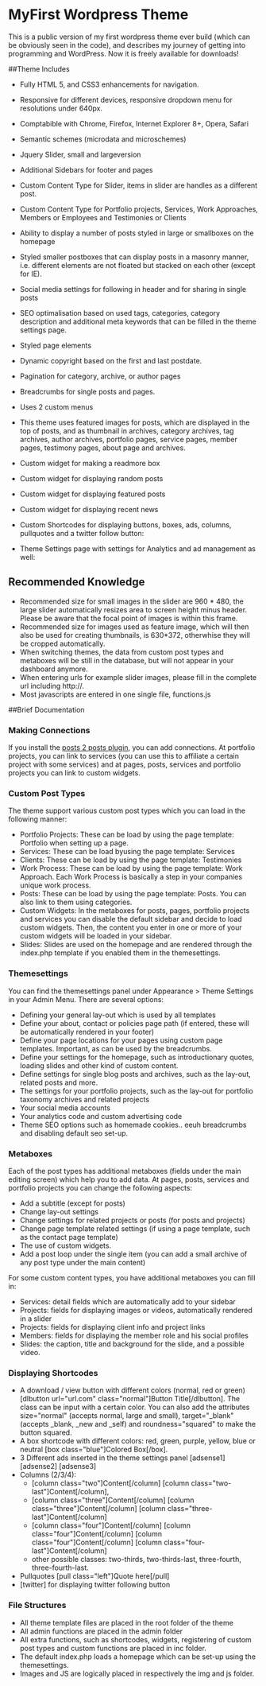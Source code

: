 # MyFirst Wordpress Theme
This is a public version of my first wordpress theme ever build (which can be obviously seen in the code), and describes my journey of getting into programming and WordPress. Now it is freely available for downloads!

##Theme Includes
* Fully HTML 5, and CSS3 enhancements for navigation.
* Responsive for different devices, responsive dropdown menu for resolutions under 640px.
* Comptabible with Chrome, Firefox, Internet Explorer 8+, Opera, Safari
* Semantic schemes (microdata and microschemes)
* Jquery Slider, small and largeversion
* Additional Sidebars for footer and pages
* Custom Content Type for Slider, items in slider are handles as a different post.
* Custom Content Type for Portfolio projects, Services, Work Approaches, Members or Employees and Testimonies or Clients
* Ability to display a number of posts styled in large or smallboxes on the homepage
* Styled smaller postboxes that can display posts in a masonry manner, i.e. different elements are not floated but stacked on each other (except for IE).
* Social media settings for following in header and for sharing in single posts
* SEO optimalisation based on used tags, categories, category description and additional meta keywords that can be filled in the theme settings page.
* Styled page elements
* Dynamic copyright based on the first and last postdate.
* Pagination for category, archive, or author pages
* Breadcrumbs for single posts and pages.
* Uses 2 custom menus
* This theme uses featured images for posts, which are displayed in the top of posts, 
and as thumbnail in archives, category archives, tag archives, author archives, portfolio pages, service pages, member pages, testimony pages, about page and archives. 

* Custom widget for making a readmore box
* Custom widget for displaying random posts
* Custom widget for displaying featured posts
* Custom widget for displaying recent news

* Custom Shortcodes for displaying buttons, boxes, ads, columns, pullquotes and a twitter follow button: 
* Theme Settings page with settings for Analytics and ad management as well: 

## Recommended Knowledge
* Recommended size for small images in the slider are 960 * 480, the large slider automatically resizes area to screen height minus header. Please be aware that the focal point of images is within this frame.
* Recommended size for images used as feature image, which will then also be used for creating thumbnails, is 630*372, 
otherwhise they will be cropped automatically.
* When switching themes, the data from custom post types and metaboxes will be still in the database, but will not appear in your dashboard anymore.
* When entering urls for example slider images, please fill in the complete url including http://.
* Most javascripts are entered in one single file, functions.js

##Brief Documentation

### Making Connections
If you install the [posts 2 posts plugin](https://wordpress.org/plugins/posts-to-posts/ "Post 2 Posts"), you can add connections. At portfolio projects, you can link to services (you can use this to affiliate a certain project with some services) and at pages, posts, services and portfolio projects you can link to custom widgets. 

### Custom Post Types
The theme support various custom post types which you can load in the following manner:
* Portfolio Projects: These can be load by using the page template: Portfolio when setting up a page.
* Services: These can be load byusing the page template: Services
* Clients: These can be load by using the page template: Testimonies
* Work Process: These can be load by using the page template: Work Approach. Each Work Process is basically a step in your companies unique work process. 
* Posts: These can be load by using the page template: Posts. You can also link to them using categories.
* Custom Widgets: In the metaboxes for posts, pages, portfolio projects and services you can disable the default sidebar and decide to load custom widgets. Then, the content you enter in one or more of your custom widgets will be loaded in your sidebar.
* Slides: Slides are used on the homepage and are rendered through the index.php template if you enabled them in the themesettings. 

### Themesettings
You can find the themesettings panel under Appearance > Theme Settings in your Admin Menu. There are several options:
* Defining your general lay-out which is used by all templates
* Define your about, contact or policies page path (if entered, these will be automatically rendered in your footer)
* Define your page locations for your pages using custom page templates. Important, as can be used by the breadcrumbs.
* Define your settings for the homepage, such as introductionary quotes, loading slides and other kind of custom content.
* Define settings for single blog posts and archives, such as the lay-out, related posts and more.
* The settings for your portfolio projects, such as the lay-out for portfolio taxonomy archives and related projects
* Your social media accounts
* Your analytics code and custom advertising code
* Theme SEO options such as homemade cookies.. eeuh breadcrumbs and disabling default seo set-up.


### Metaboxes
Each of the post types has additional metaboxes (fields under the main editing screen) which help you to add data.
At pages, posts, services and portfolio projects you can change the following aspects:
* Add a subtitle (except for posts)
* Change lay-out settings
* Change settings for related projects or posts (for posts and projects)
* Change page template related settings (if using a page template, such as the contact page template)
* The use of custom widgets.
* Add a post loop under the single item (you can add a small archive of any post type under the main content)

For some custom content types, you have additional metaboxes you can fill in:
* Services: detail fields which are automatically add to your sidebar
* Projects: fields for displaying images or videos, automatically rendered in a slider
* Projects: fields for displaying client info and project links
* Members: fields for displaying the member role and his social profiles
* Slides: the caption, title and background for the slide, and a possible video. 

### Displaying Shortcodes
* A download / view button with different colors (normal, red or green) [dlbutton url="url.com" class="normal"]Button Title[/dlbutton]. The class can be input with a certain color. You can also add the attributes size="normal" (accepts normal, large and small), target="_blank" (accepts _blank, _new and _self) and roundness="squared" to make the button squared.
* A box shortcode with different colors: red, green, purple, yellow, blue or neutral [box  class="blue"]Colored Box[/box].
* 3 Different ads inserted in the theme settings panel [adsense1] [adsense2] [adsense3]
* Columns (2/3/4): 
	- [column class="two"]Content[/column] [column class="two-last"]Content[/column],
	- [column class="three"]Content[/column] [column class="three"]Content[/column] [column class="three-last"]Content[/column]
	- [column class="four"]Content[/column] [column class="four"]Content[/column] [column class="four"]Content[/column] [column class="four-last"]Content[/column]
	- other possible classes: two-thirds, two-thirds-last, three-fourth, three-fourth-last. 
* Pullquotes [pull class="left"]Quote here[/pull]
* [twitter] for displaying twitter following button

### File Structures
* All theme template files are placed in the root folder of the theme
* All admin functions are placed in the admin folder
* All extra functions, such as shortcodes, widgets, registering of custom post types and custom functions are placed in inc folder.
* The default index.php loads a homepage which can be set-up using the themesettings.
* Images and JS are logically placed in respectively the img and js folder.
